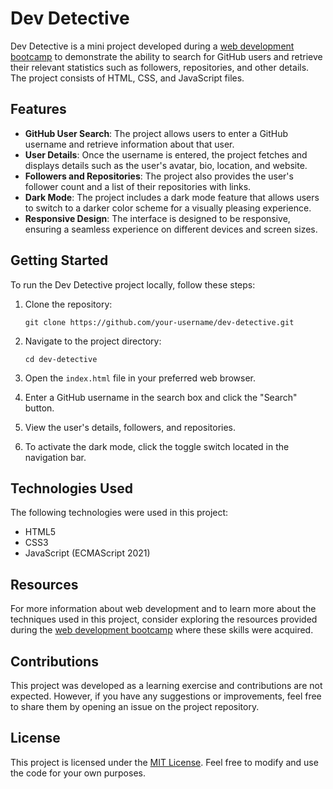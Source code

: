 # Dev Detective

Dev Detective is a mini project developed during a [web development bootcamp](https://github.com/abhiXsliet/webDevelopment-Bootcamp) to demonstrate the ability to search for GitHub users and retrieve their relevant statistics such as followers, repositories, and other details. The project consists of HTML, CSS, and JavaScript files.

## Features

- **GitHub User Search**: The project allows users to enter a GitHub username and retrieve information about that user.
- **User Details**: Once the username is entered, the project fetches and displays details such as the user's avatar, bio, location, and website.
- **Followers and Repositories**: The project also provides the user's follower count and a list of their repositories with links.
- **Dark Mode**: The project includes a dark mode feature that allows users to switch to a darker color scheme for a visually pleasing experience.
- **Responsive Design**: The interface is designed to be responsive, ensuring a seamless experience on different devices and screen sizes.

## Getting Started

To run the Dev Detective project locally, follow these steps:

1. Clone the repository:

   ```
   git clone https://github.com/your-username/dev-detective.git
   ```

2. Navigate to the project directory:

   ```
   cd dev-detective
   ```

3. Open the `index.html` file in your preferred web browser.

4. Enter a GitHub username in the search box and click the "Search" button.

5. View the user's details, followers, and repositories.

6. To activate the dark mode, click the toggle switch located in the navigation bar.

## Technologies Used

The following technologies were used in this project:

- HTML5
- CSS3
- JavaScript (ECMAScript 2021)

## Resources

For more information about web development and to learn more about the techniques used in this project, consider exploring the resources provided during the [web development bootcamp](https://github.com/abhiXsliet/webDevelopment-Bootcamp) where these skills were acquired.

## Contributions

This project was developed as a learning exercise and contributions are not expected. However, if you have any suggestions or improvements, feel free to share them by opening an issue on the project repository.

## License

This project is licensed under the [MIT License](LICENSE). Feel free to modify and use the code for your own purposes.